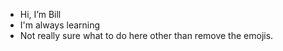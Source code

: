 -   Hi, I’m Bill
-   I'm always learning
-   Not really sure what to do here other than remove the emojis.

<!---
wtatalovich/wtatalovich is a ✨ special ✨ repository because its `README.md` (this file) appears on your GitHub profile.
You can click the Preview link to take a look at your changes.
--->
